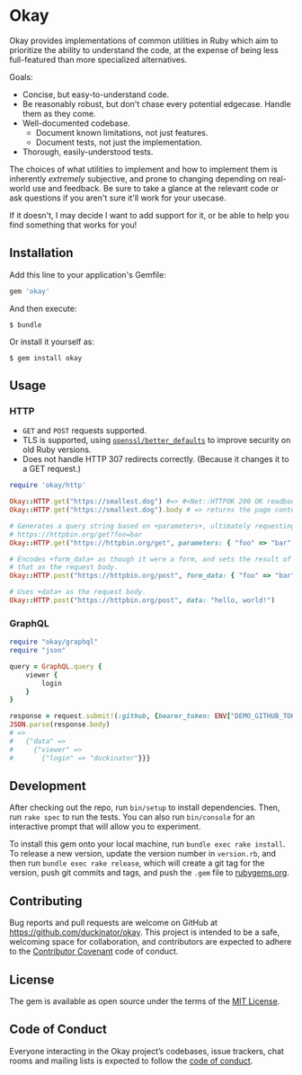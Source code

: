 # Okay

Okay provides implementations of common utilities in Ruby which aim to
prioritize the ability to understand the code, at the expense of being
less full-featured than more specialized alternatives.

Goals:

* Concise, but easy-to-understand code.
* Be reasonably robust, but don't chase every potential edgecase. Handle
  them as they come.
* Well-documented codebase.
  * Document known limitations, not just features.
  * Document tests, not just the implementation.
* Thorough, easily-understood tests.

The choices of what utilities to implement and how to implement them is
inherently _extremely_ subjective, and prone to changing depending on
real-world use and feedback. Be sure to take a glance at the relevant code
or ask questions if you aren't sure it'll work for your usecase.

If it doesn't, I may decide I want to add support for it, or be able to
help you find something that works for you!

## Installation

Add this line to your application's Gemfile:

```ruby
gem 'okay'
```

And then execute:

    $ bundle

Or install it yourself as:

    $ gem install okay

## Usage

### HTTP

* `GET` and `POST` requests supported.
* TLS is supported, using [`openssl/better_defaults`](https://github.com/duckinator/openssl-better_defaults/) to improve security on old Ruby versions.
* Does not handle HTTP 307 redirects correctly. (Because it changes it to a GET
  request.)

```ruby
require 'okay/http'

Okay::HTTP.get("https://smallest.dog") #=> #<Net::HTTPOK 200 OK readbody=true>
Okay::HTTP.get("https://smallest.dog").body # => returns the page contents.

# Generates a query string based on +parameters+, ultimately requesting
# https://httpbin.org/get?foo=bar
Okay::HTTP.get("https://httpbin.org/get", parameters: { "foo" => "bar" })

# Encodes +form_data+ as though it were a form, and sets the result of
# that as the request body.
Okay::HTTP.post("https://httpbin.org/post", form_data: { "foo" => "bar" })

# Uses +data+ as the request body.
Okay::HTTP.post("https://httpbin.org/post", data: "hello, world!")
```

### GraphQL

```ruby
require "okay/graphql"
require "json"

query = GraphQL.query {
    viewer {
        login
    }
}

response = request.submit!(:github, {bearer_token: ENV["DEMO_GITHUB_TOKEN"]})
JSON.parse(response.body)
# =>
#   {"data" =>
#     {"viewer" =>
#       {"login" => "duckinator"}}}
```

## Development

After checking out the repo, run `bin/setup` to install dependencies. Then, run `rake spec` to run the tests. You can also run `bin/console` for an interactive prompt that will allow you to experiment.

To install this gem onto your local machine, run `bundle exec rake install`. To release a new version, update the version number in `version.rb`, and then run `bundle exec rake release`, which will create a git tag for the version, push git commits and tags, and push the `.gem` file to [rubygems.org](https://rubygems.org).

## Contributing

Bug reports and pull requests are welcome on GitHub at https://github.com/duckinator/okay. This project is intended to be a safe, welcoming space for collaboration, and contributors are expected to adhere to the [Contributor Covenant](http://contributor-covenant.org) code of conduct.

## License

The gem is available as open source under the terms of the [MIT License](http://opensource.org/licenses/MIT).

## Code of Conduct

Everyone interacting in the Okay project’s codebases, issue trackers, chat rooms and mailing lists is expected to follow the [code of conduct](https://github.com/duckinator/okay/blob/master/CODE_OF_CONDUCT.md).
